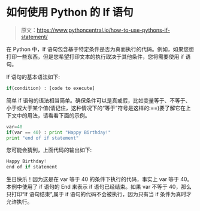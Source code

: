 # 如何使用 Python 的 If 语句

> 原文：<https://www.pythoncentral.io/how-to-use-pythons-if-statement/>

在 Python 中，If 语句包含基于特定条件是否为真而执行的代码。例如，如果您想打印一些东西，但是您希望打印文本的执行取决于其他条件，您将需要使用 if 语句。

If 语句的基本语法如下:

```py
if(condition) : [code to execute]
```

简单 if 语句的语法相当简单。确保条件可以是真或假，比如变量等于、不等于、小于或大于某个值(请记住，这种情况下的“等于”符号是这样的:==)要了解它在上下文中的用法，请看看下面的示例。

```py
var=40
if(var == 40) : print "Happy Birthday!"
print "end of if statement"
```

您可能会猜到，上面代码的输出如下:

```py
Happy Birthday!
end of if statement
```

生日快乐！因为这是在 var 等于 40 的条件下执行的代码，事实上 var 等于 40。本例中使用了 if 语句的 End 来表示 if 语句已经结束。如果 var 不等于 40，那么只打印“If 语句结束”,属于 if 语句的代码不会被执行，因为只有当 if 条件为真时才允许执行。